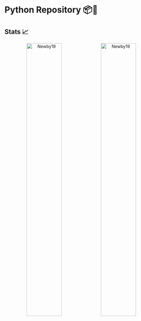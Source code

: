 # Python Repository 📦🐍
## Stats 📈
<p align="center">
  <!-- Placeholder for the most used languages but showing nothing -->
  <img width="0%" height="0px" src="https://github-readme-stats.vercel.app/api/top-langs?username=Newby19&show_icons=true&theme=radical&title_color=ff69b4&text_color=000000&bg_color=ff1493&locale=en&layout=compact&hide_border=true" alt="Newby19" />
  
  <!-- Display overall GitHub stats -->
  <img width="48%" src="https://github-readme-stats.vercel.app/api?username=Newby19&show_icons=true&theme=radical&title_color=ff69b4&text_color=000000&bg_color=ff1493&locale=en&hide_border=true" alt="Newby19" />
  
  <!-- GitHub streak stats for engagement -->
  <img width="48%" src="https://github-readme-streak-stats.herokuapp.com/?user=Newby19&theme=radical&hide_border=true" alt="Newby19" />
</p>


